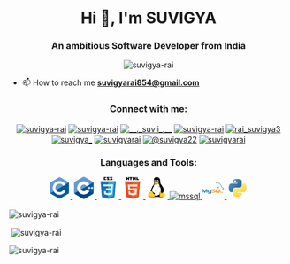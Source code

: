<h1 align="center">Hi 👋, I'm SUVIGYA</h1>
<h3 align="center">An ambitious Software Developer from India</h3>

<p align="center"> <img src="https://komarev.com/ghpvc/?username=suvigya-rai&label=Profile%20views&color=0e75b6&style=flat" alt="suvigya-rai" /> </p>

- 📫 How to reach me **suvigyarai854@gmail.com**

<h3 align="center">Connect with me:</h3>
<p align="center">
<a href="https://linkedin.com/in/suvigya-rai" target="blank"><img align="center" src="https://raw.githubusercontent.com/rahuldkjain/github-profile-readme-generator/master/src/images/icons/Social/linked-in-alt.svg" alt="suvigya-rai" height="30" width="40" /></a>
<a href="https://stackoverflow.com/users/suvigya-rai" target="blank"><img align="center" src="https://raw.githubusercontent.com/rahuldkjain/github-profile-readme-generator/master/src/images/icons/Social/stack-overflow.svg" alt="suvigya-rai" height="30" width="40" /></a>
<a href="https://instagram.com/__._suvii_.__" target="blank"><img align="center" src="https://raw.githubusercontent.com/rahuldkjain/github-profile-readme-generator/master/src/images/icons/Social/instagram.svg" alt="__._suvii_.__" height="30" width="40" /></a>
<a href="https://www.codechef.com/users/suvigya-rai" target="blank"><img align="center" src="https://cdn.jsdelivr.net/npm/simple-icons@3.1.0/icons/codechef.svg" alt="suvigya-rai" height="30" width="40" /></a>
<a href="https://www.hackerrank.com/rai_suvigya3" target="blank"><img align="center" src="https://raw.githubusercontent.com/rahuldkjain/github-profile-readme-generator/master/src/images/icons/Social/hackerrank.svg" alt="rai_suvigya3" height="30" width="40" /></a>
<a href="https://codeforces.com/profile/suvigya_" target="blank"><img align="center" src="https://raw.githubusercontent.com/rahuldkjain/github-profile-readme-generator/master/src/images/icons/Social/codeforces.svg" alt="suvigya_" height="30" width="40" /></a>
<a href="https://www.leetcode.com/suvigyarai" target="blank"><img align="center" src="https://raw.githubusercontent.com/rahuldkjain/github-profile-readme-generator/master/src/images/icons/Social/leet-code.svg" alt="suvigyarai" height="30" width="40" /></a>
<a href="https://www.hackerearth.com/@suvigya22" target="blank"><img align="center" src="https://raw.githubusercontent.com/rahuldkjain/github-profile-readme-generator/master/src/images/icons/Social/hackerearth.svg" alt="@suvigya22" height="30" width="40" /></a>
<a href="https://auth.geeksforgeeks.org/user/suvigyarai" target="blank"><img align="center" src="https://raw.githubusercontent.com/rahuldkjain/github-profile-readme-generator/master/src/images/icons/Social/geeks-for-geeks.svg" alt="suvigyarai" height="30" width="40" /></a>
</p>

<h3 align="center">Languages and Tools:</h3>
<p align="center"> <a href="https://www.cprogramming.com/" target="_blank" rel="noreferrer"> <img src="https://raw.githubusercontent.com/devicons/devicon/master/icons/c/c-original.svg" alt="c" width="40" height="40"/> </a> <a href="https://www.w3schools.com/cpp/" target="_blank" rel="noreferrer"> <img src="https://raw.githubusercontent.com/devicons/devicon/master/icons/cplusplus/cplusplus-original.svg" alt="cplusplus" width="40" height="40"/> </a> <a href="https://www.w3schools.com/css/" target="_blank" rel="noreferrer"> <img src="https://raw.githubusercontent.com/devicons/devicon/master/icons/css3/css3-original-wordmark.svg" alt="css3" width="40" height="40"/> </a> <a href="https://www.w3.org/html/" target="_blank" rel="noreferrer"> <img src="https://raw.githubusercontent.com/devicons/devicon/master/icons/html5/html5-original-wordmark.svg" alt="html5" width="40" height="40"/> </a> <a href="https://www.linux.org/" target="_blank" rel="noreferrer"> <img src="https://raw.githubusercontent.com/devicons/devicon/master/icons/linux/linux-original.svg" alt="linux" width="40" height="40"/> </a> <a href="https://www.microsoft.com/en-us/sql-server" target="_blank" rel="noreferrer"> <img src="https://www.svgrepo.com/show/303229/microsoft-sql-server-logo.svg" alt="mssql" width="40" height="40"/> </a> <a href="https://www.mysql.com/" target="_blank" rel="noreferrer"> <img src="https://raw.githubusercontent.com/devicons/devicon/master/icons/mysql/mysql-original-wordmark.svg" alt="mysql" width="40" height="40"/> </a> <a href="https://www.python.org" target="_blank" rel="noreferrer"> <img src="https://raw.githubusercontent.com/devicons/devicon/master/icons/python/python-original.svg" alt="python" width="40" height="40"/> </a> </p>

<p><img align="center" src="https://github-readme-stats.vercel.app/api/top-langs?username=suvigya-rai&show_icons=true&locale=en&layout=compact" alt="suvigya-rai" /></p>

<p>&nbsp;<img align="center" src="https://github-readme-stats.vercel.app/api?username=suvigya-rai&show_icons=true&locale=en" alt="suvigya-rai" /></p>

<p><img align="center" src="https://github-readme-streak-stats.herokuapp.com/?user=suvigya-rai&" alt="suvigya-rai" /></p>
